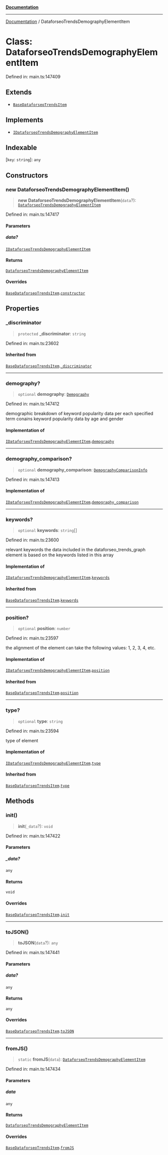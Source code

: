 [**Documentation**](../README.md)

***

[Documentation](../README.md) / DataforseoTrendsDemographyElementItem

# Class: DataforseoTrendsDemographyElementItem

Defined in: main.ts:147409

## Extends

- [`BaseDataforseoTrendsItem`](BaseDataforseoTrendsItem.md)

## Implements

- [`IDataforseoTrendsDemographyElementItem`](../interfaces/IDataforseoTrendsDemographyElementItem.md)

## Indexable

\[`key`: `string`\]: `any`

## Constructors

### new DataforseoTrendsDemographyElementItem()

> **new DataforseoTrendsDemographyElementItem**(`data`?): [`DataforseoTrendsDemographyElementItem`](DataforseoTrendsDemographyElementItem.md)

Defined in: main.ts:147417

#### Parameters

##### data?

[`IDataforseoTrendsDemographyElementItem`](../interfaces/IDataforseoTrendsDemographyElementItem.md)

#### Returns

[`DataforseoTrendsDemographyElementItem`](DataforseoTrendsDemographyElementItem.md)

#### Overrides

[`BaseDataforseoTrendsItem`](BaseDataforseoTrendsItem.md).[`constructor`](BaseDataforseoTrendsItem.md#constructors)

## Properties

### \_discriminator

> `protected` **\_discriminator**: `string`

Defined in: main.ts:23602

#### Inherited from

[`BaseDataforseoTrendsItem`](BaseDataforseoTrendsItem.md).[`_discriminator`](BaseDataforseoTrendsItem.md#_discriminator)

***

### demography?

> `optional` **demography**: [`Demography`](Demography.md)

Defined in: main.ts:147412

demographic breakdown of keyword popularity data per each specified term
conains keyword popularity data by age and gender

#### Implementation of

[`IDataforseoTrendsDemographyElementItem`](../interfaces/IDataforseoTrendsDemographyElementItem.md).[`demography`](../interfaces/IDataforseoTrendsDemographyElementItem.md#demography)

***

### demography\_comparison?

> `optional` **demography\_comparison**: [`DemographyComparisonInfo`](DemographyComparisonInfo.md)

Defined in: main.ts:147413

#### Implementation of

[`IDataforseoTrendsDemographyElementItem`](../interfaces/IDataforseoTrendsDemographyElementItem.md).[`demography_comparison`](../interfaces/IDataforseoTrendsDemographyElementItem.md#demography_comparison)

***

### keywords?

> `optional` **keywords**: `string`[]

Defined in: main.ts:23600

relevant keywords
the data included in the dataforseo_trends_graph element is based on the keywords listed in this array

#### Implementation of

[`IDataforseoTrendsDemographyElementItem`](../interfaces/IDataforseoTrendsDemographyElementItem.md).[`keywords`](../interfaces/IDataforseoTrendsDemographyElementItem.md#keywords)

#### Inherited from

[`BaseDataforseoTrendsItem`](BaseDataforseoTrendsItem.md).[`keywords`](BaseDataforseoTrendsItem.md#keywords)

***

### position?

> `optional` **position**: `number`

Defined in: main.ts:23597

the alignment of the element
can take the following values: 1, 2, 3, 4, etc.

#### Implementation of

[`IDataforseoTrendsDemographyElementItem`](../interfaces/IDataforseoTrendsDemographyElementItem.md).[`position`](../interfaces/IDataforseoTrendsDemographyElementItem.md#position)

#### Inherited from

[`BaseDataforseoTrendsItem`](BaseDataforseoTrendsItem.md).[`position`](BaseDataforseoTrendsItem.md#position)

***

### type?

> `optional` **type**: `string`

Defined in: main.ts:23594

type of element

#### Implementation of

[`IDataforseoTrendsDemographyElementItem`](../interfaces/IDataforseoTrendsDemographyElementItem.md).[`type`](../interfaces/IDataforseoTrendsDemographyElementItem.md#type)

#### Inherited from

[`BaseDataforseoTrendsItem`](BaseDataforseoTrendsItem.md).[`type`](BaseDataforseoTrendsItem.md#type)

## Methods

### init()

> **init**(`_data`?): `void`

Defined in: main.ts:147422

#### Parameters

##### \_data?

`any`

#### Returns

`void`

#### Overrides

[`BaseDataforseoTrendsItem`](BaseDataforseoTrendsItem.md).[`init`](BaseDataforseoTrendsItem.md#init)

***

### toJSON()

> **toJSON**(`data`?): `any`

Defined in: main.ts:147441

#### Parameters

##### data?

`any`

#### Returns

`any`

#### Overrides

[`BaseDataforseoTrendsItem`](BaseDataforseoTrendsItem.md).[`toJSON`](BaseDataforseoTrendsItem.md#tojson)

***

### fromJS()

> `static` **fromJS**(`data`): [`DataforseoTrendsDemographyElementItem`](DataforseoTrendsDemographyElementItem.md)

Defined in: main.ts:147434

#### Parameters

##### data

`any`

#### Returns

[`DataforseoTrendsDemographyElementItem`](DataforseoTrendsDemographyElementItem.md)

#### Overrides

[`BaseDataforseoTrendsItem`](BaseDataforseoTrendsItem.md).[`fromJS`](BaseDataforseoTrendsItem.md#fromjs)
